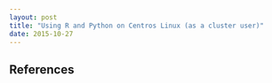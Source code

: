 ```yaml
---
layout: post
title: "Using R and Python on Centros Linux (as a cluster user)"
date: 2015-10-27
---
```



<h2>References</h2>

